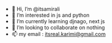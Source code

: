 - 👋 Hi, I’m @itsamirali
- 👀 I’m interested in js and python
- 🌱 I’m currently learning djnago, next js
- 💞️ I’m looking to collaborate on nothing
- 📫 my email : itsreal.karimi@gmail.com

<!---
itsamirali/itsamirali is a ✨ special ✨ repository because its `README.md` (this file) appears on your GitHub profile.
You can click the Preview link to take a look at your changes.
--->
